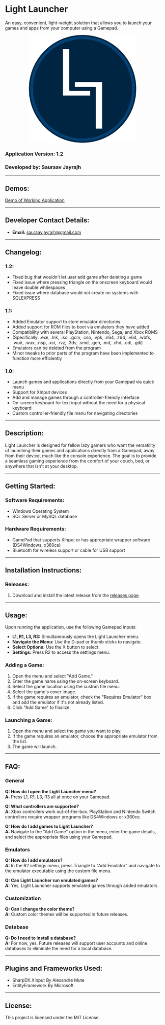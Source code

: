 
# Light Launcher

An easy, convenient, light-weight solution that allows you to launch your games and apps from your computer using a Gamepad.

<p align="center">
  <img src="docs/LIGHT_LAUNCHER_LOGO.png" height=350 alt="light_launcher_logo"/>
</p>

### Application Version: 1.2  
### Developed by: Sauraav Jayrajh

---

## Demos:

[Demo of Working Application](https://github.com/Saupernova13/light-launcher/blob/main/docs/SAURAAV_LIGHT_LAUNCHER_DEMO.mp4)

---

## Developer Contact Details:

- **Email:** sauraavjayrajh@gmail.com

---

## Changelog:

### 1.2:
- Fixed bug that wouldn't let user add game after deleting a game
- Fixed issue where pressing triangle on the onscreen keyboard would leave double whitespaces
- Fixed issue where database would not create on systems with SQLEXPRESS

### 1.1:
- Added Emulator support to store emulator directories
- Added support for ROM files to boot via emulators they have added
- Compatibility with several PlayStation, Nintendo, Sega, and Xbox ROMS 
- (Specifically: .exe, .lnk, .iso, .gcm, .cso, .vpk, .n64, .z64, .v64, 
.wbfs, .wud, .wux, .nsp, .xci, .rvz, .3ds, .smd, .gen, .md, .chd, .cdi, .gdi)
- Emulators can be deleted from the program
- Minor tweaks to prior parts of the program have been implemented to function more efficiently

### 1.0:
- Launch games and applications directly from your Gamepad via quick menu
- Support for XInput devices
- Add and manage games through a controller-friendly interface
- On-screen keyboard for text input without the need for a physical keyboard
- Custom controller-friendly file menu for navigating directories

---

## Description:

Light Launcher is designed for fellow lazy gamers who want the versatility of launching their games and applications directly from a Gamepad, away from their device, much like the console experience. The goal is to provide a seamless gaming experience from the comfort of your couch, bed, or anywhere that isn't at your desktop.

---

## Getting Started:

### Software Requirements:
- Windows Operating System
- SQL Server or MySQL database

### Hardware Requirements:
- GamePad that supports XInput or has appropriate wrapper software (DS4Windows, x360ce)
- Bluetooth for wireless support or cable for USB support

---

## Installation Instructions:

### Releases:
1. Download and install the latest release from the [releases page](https://github.com/Saupernova13/lightlauncher/releases).

---

## Usage:

Upon running the application, use the following Gamepad inputs:

- **L1, R1, L3, R3:**  Simultaneously opens the Light Launcher menu.
- **Navigate the Menu:** Use the D-pad or thumb sticks to navigate.
- **Select Options:** Use the X button to select.
- **Settings:** Press R2 to access the settings menu.

### Adding a Game:
1. Open the menu and select "Add Game."
2. Enter the game name using the on-screen keyboard.
3. Select the game location using the custom file menu.
4. Select the game's cover image.
5. If the game requires an emulator, check the "Requires Emulator" box and add the emulator if it's not already listed.
6. Click "Add Game" to finalize.

### Launching a Game:
1. Open the menu and select the game you want to play.
2. If the game requires an emulator, choose the appropriate emulator from the list.
3. The game will launch.

---

## FAQ:

### General

**Q: How do I open the Light Launcher menu?**  
**A:** Press L1, R1, L3, R3 all at once on your Gamepad.

**Q: What controllers are supported?**  
**A:** Xbox controllers work out-of-the-box. PlayStation and Nintendo Switch controllers require wrapper programs like DS4Windows or x360ce.

**Q: How do I add games to Light Launcher?**  
**A:** Navigate to the "Add Game" option in the menu, enter the game details, and select the appropriate files using your Gamepad.

### Emulators

**Q: How do I add emulators?**  
**A:** In the R2 settings menu, press Triangle to "Add Emulator" and navigate to the emulator executable using the custom file menu.

**Q: Can Light Launcher run emulated games?**  
**A:** Yes, Light Launcher supports emulated games through added emulators.

### Customization

**Q: Can I change the color theme?**  
**A:** Custom color themes will be supported in future releases.

### Database

**Q: Do I need to install a database?**  
**A:** For now, yes. Future releases will support user accounts and online databases to eliminate the need for a local database.

---

## Plugins and Frameworks Used:

- SharpDX.XInput By Alexandre Mute
- EntityFramework By Microsoft

---

## License:

This project is licensed under the MIT License.
